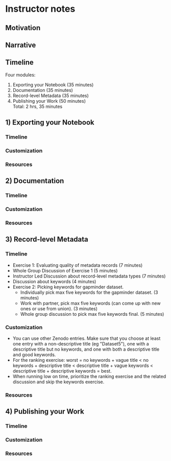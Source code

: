 # Instructor notes

## Motivation

## Narrative

## Timeline  
Four modules:  
1) Exporting your Notebook (35 minutes)  
2) Documentation (35 minutes)  
3) Record-level Metadata (35 minutes)  
4) Publishing your Work (50 minutes)  
Total: 2 hrs, 35 minutes  

## 1) Exporting your Notebook
### Timeline
### Customization
### Resources

## 2) Documentation  
### Timeline
### Customization
### Resources

## 3) Record-level Metadata  
### Timeline
- Exercise 1: Evaluating quality of metadata records (7 minutes)   
- Whole Group Discussion of Exercise 1 (5 minutes)  
- Instructor Led Discussion about record-level metadata types (7 minutes)  
- Discussion about keywords (4 minutes)  
- Exercise 2: Picking keywords for gapminder dataset.  
   - Individually pick max five keywords for the gapminder dataset. (3 minutes)  
   - Work with partner, pick max five keywords (can come up with new ones or use from union). (3 minutes)  
   - Whole group discussion to pick max five keywords final. (5 minutes)  
### Customization
- You can use other Zenodo entries. Make sure that you choose at least one entry with a non-descriptive title (eg "Dataset5"), one with a 
descriptive title but no keywords, and one with both a descriptive title and good keywords. 
- For the ranking exercise: worst = no keywords + vague title < no keywords + descriptive title < descriptive title + 
vague keywords < descriptive title + descriptive keywords = best.
- When running low on time, prioritize the ranking exercise and the related discussion and skip the keywords exercise.
### Resources

## 4) Publishing your Work  
### Timeline  
### Customization  
### Resources  
